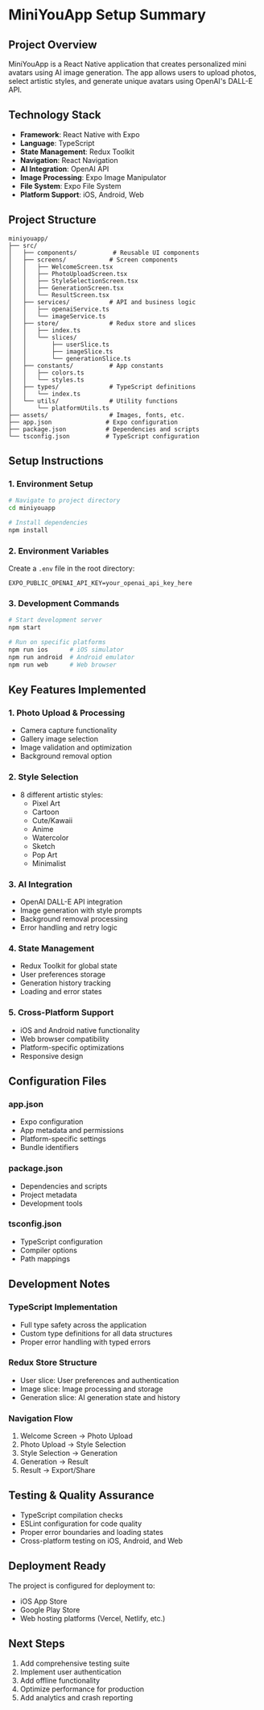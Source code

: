 # MiniYouApp Setup Summary

## Project Overview
MiniYouApp is a React Native application that creates personalized mini avatars using AI image generation. The app allows users to upload photos, select artistic styles, and generate unique avatars using OpenAI's DALL-E API.

## Technology Stack
- **Framework**: React Native with Expo
- **Language**: TypeScript
- **State Management**: Redux Toolkit
- **Navigation**: React Navigation
- **AI Integration**: OpenAI API
- **Image Processing**: Expo Image Manipulator
- **File System**: Expo File System
- **Platform Support**: iOS, Android, Web

## Project Structure
```
miniyouapp/
├── src/
│   ├── components/          # Reusable UI components
│   ├── screens/            # Screen components
│   │   ├── WelcomeScreen.tsx
│   │   ├── PhotoUploadScreen.tsx
│   │   ├── StyleSelectionScreen.tsx
│   │   ├── GenerationScreen.tsx
│   │   └── ResultScreen.tsx
│   ├── services/           # API and business logic
│   │   ├── openaiService.ts
│   │   └── imageService.ts
│   ├── store/              # Redux store and slices
│   │   ├── index.ts
│   │   └── slices/
│   │       ├── userSlice.ts
│   │       ├── imageSlice.ts
│   │       └── generationSlice.ts
│   ├── constants/          # App constants
│   │   ├── colors.ts
│   │   └── styles.ts
│   ├── types/              # TypeScript definitions
│   │   └── index.ts
│   └── utils/              # Utility functions
│       └── platformUtils.ts
├── assets/                 # Images, fonts, etc.
├── app.json               # Expo configuration
├── package.json           # Dependencies and scripts
└── tsconfig.json          # TypeScript configuration
```

## Setup Instructions

### 1. Environment Setup
```bash
# Navigate to project directory
cd miniyouapp

# Install dependencies
npm install
```

### 2. Environment Variables
Create a `.env` file in the root directory:
```
EXPO_PUBLIC_OPENAI_API_KEY=your_openai_api_key_here
```

### 3. Development Commands
```bash
# Start development server
npm start

# Run on specific platforms
npm run ios      # iOS simulator
npm run android  # Android emulator
npm run web      # Web browser
```

## Key Features Implemented

### 1. Photo Upload & Processing
- Camera capture functionality
- Gallery image selection
- Image validation and optimization
- Background removal option

### 2. Style Selection
- 8 different artistic styles:
  - Pixel Art
  - Cartoon
  - Cute/Kawaii
  - Anime
  - Watercolor
  - Sketch
  - Pop Art
  - Minimalist

### 3. AI Integration
- OpenAI DALL-E API integration
- Image generation with style prompts
- Background removal processing
- Error handling and retry logic

### 4. State Management
- Redux Toolkit for global state
- User preferences storage
- Generation history tracking
- Loading and error states

### 5. Cross-Platform Support
- iOS and Android native functionality
- Web browser compatibility
- Platform-specific optimizations
- Responsive design

## Configuration Files

### app.json
- Expo configuration
- App metadata and permissions
- Platform-specific settings
- Bundle identifiers

### package.json
- Dependencies and scripts
- Project metadata
- Development tools

### tsconfig.json
- TypeScript configuration
- Compiler options
- Path mappings

## Development Notes

### TypeScript Implementation
- Full type safety across the application
- Custom type definitions for all data structures
- Proper error handling with typed errors

### Redux Store Structure
- User slice: User preferences and authentication
- Image slice: Image processing and storage
- Generation slice: AI generation state and history

### Navigation Flow
1. Welcome Screen → Photo Upload
2. Photo Upload → Style Selection
3. Style Selection → Generation
4. Generation → Result
5. Result → Export/Share

## Testing & Quality Assurance
- TypeScript compilation checks
- ESLint configuration for code quality
- Proper error boundaries and loading states
- Cross-platform testing on iOS, Android, and Web

## Deployment Ready
The project is configured for deployment to:
- iOS App Store
- Google Play Store
- Web hosting platforms (Vercel, Netlify, etc.)

## Next Steps
1. Add comprehensive testing suite
2. Implement user authentication
3. Add offline functionality
4. Optimize performance for production
5. Add analytics and crash reporting 